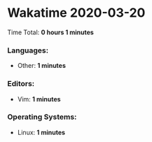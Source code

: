 # Wakatime 2020-03-20

Time Total: **0 hours 1 minutes**

### Languages:
- Other: **1 minutes** 

### Editors:
- Vim: **1 minutes** 

### Operating Systems:
- Linux: **1 minutes** 

